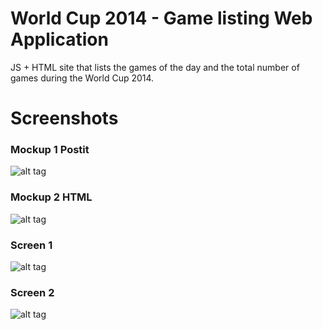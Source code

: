 # World Cup 2014 - Game listing Web Application
JS + HTML site that lists the games of the day and the total number of games during the World Cup 2014.


# Screenshots

### Mockup 1 Postit
![alt tag](http://www.luisgromero.com/site/wp-content/uploads/2014/10/worldcup-2014-postit-mockup.jpg)

### Mockup 2 HTML
![alt tag](http://www.luisgromero.com/site/wp-content/uploads/2014/10/world-cup-2014-all-matches-draft-1.jpg)

### Screen 1
![alt tag](http://www.luisgromero.com/site/wp-content/uploads/2014/10/worldcup-2014-app-screen1.jpg)

### Screen 2
![alt tag](http://www.luisgromero.com/site/wp-content/uploads/2014/10/worldcup-2014-app-screen2.jpg)

